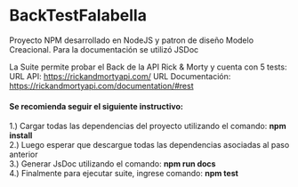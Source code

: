 # <h1>BackTestFalabella</h1>

Proyecto NPM desarrollado en NodeJS y patron de diseño Modelo Creacional. Para la documentación se utilizó JSDoc

La Suite permite probar el Back de la API Rick & Morty y cuenta con 5 tests:
URL API: https://rickandmortyapi.com/
URL Documentación: https://rickandmortyapi.com/documentation/#rest

<h4>Se recomienda seguir el siguiente instructivo: </h4>

1.) Cargar todas las dependencias del proyecto utilizando el comando: <strong> npm install</strong> <br>
2.) Luego esperar que descargue todas las dependencias asociadas al paso anterior <br>
3.) Generar JsDoc utilizando el comando: <strong> npm run docs</strong><br> 
4.) Finalmente para ejecutar suite, ingrese comando: <strong> npm test </strong><br>
